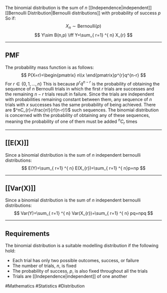 The binomial distribution is the sum of $n$ [[Independence|independent]] [[Bernoulli Distribution|Bernoulli distributions]] with probability of success $p$
So if:
$$
X_{n}\sim \text{Bernoulli}(p)
$$
$$
Y\sim B(n,p) \iff Y=\sum_{ r=1} ^{ n}  X_{r}
$$
___
## PMF
The probability mass function is as follows:
$$
P(X=r)=\begin{pmatrix}
n\\x
\end{pmatrix}p^{r}q^{n-r}
$$
For $r \in \{ 0,1,\dots,n \}$
This is because $p^rq^{n-r}$ is the probability of obtaining the sequence of $n$ Bernoulli trials in which the first $r$ trials are successes and the remaining $n-r$ trials result in failure. Since the trials are independent with probabilities remaining constant between them, any sequence of $n$ trials with $x$ successes has the same probability of being achieved. There are $^nC_{r}=\frac{n!}{r!(n-r)!}$ such sequences. The binomial distribution is concerned with the probability of obtaining any of these sequences, meaning the probability of one of them must be added $^nC_{r}$ times
___
## [[E(X)]]
Since a binomial distribution is the sum of $n$ independent bernoulli distributions:
$$
E(Y)=\sum_{ r=1} ^{ n}  E(X_{r})=\sum_{ r=1} ^{ n}p=np
$$
___
## [[Var(X)]]
Since a binomial distribution is the sum of $n$ independent bernoulli distributions:
$$
Var(Y)=\sum_{ r=1} ^{ n}  Var(X_{r})=\sum_{ r=1} ^{ n}  pq=npq
$$
___
## Requirements
The binomial distribution is a suitable modelling distribution if the following hold:
- Each trial has only two possible outcomes, success, or failure
- The number of trials, $n$, is fixed
- The probability of success, $p$, is also fixed throughout all the trials
- Trials are [[Independence|independent]] of one another

#Mathematics #Statistics #Distribution 